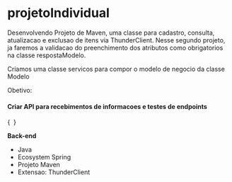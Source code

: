 # projetoIndividual
Desenvolvendo Projeto de Maven, uma classe para cadastro, consulta, atualizacao e exclusao de itens via ThunderClient.
Nesse segundo projeto, ja faremos a validacao do preenchimento dos atributos como obrigatorios na classe respostaModelo.

Criamos uma classe servicos para compor o modelo de negocio da classe Modelo

Obetivo:
<h4>Criar API para recebimentos de informacoes e testes de endpoints</h4>
{
<img src=''>
}

<strong>Back-end</strong>
<ul>
    <li>Java</li>
    <li>Ecosystem Spring</li>
    <li>Projeto Maven</li>
    <li>Extensao: ThunderClient</li>
</ul> 